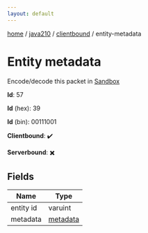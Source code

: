 ```yaml
---
layout: default
---
```


[home](/)  /  [java210](/protocol/java210)  /  [clientbound](/protocol/java210/clientbound)  /  entity-metadata

# Entity metadata

Encode/decode this packet in [Sandbox](../../../sandbox/java210#Clientbound.EntityMetadata)

**Id**: 57

**Id** (hex): 39

**Id** (bin): 00111001

**Clientbound**: ✔️

**Serverbound**: ✖️

## Fields

Name | Type
---|---
entity id | varuint
metadata | [metadata](/protocol/java210/metadata)
